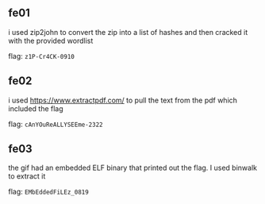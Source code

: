 ## fe01

i used zip2john to convert the zip into a list of hashes and then cracked it with the provided wordlist

flag: `z1P-Cr4CK-0910`

## fe02

i used https://www.extractpdf.com/ to pull the text from the pdf which included the flag

flag: `cAnYOuReALLYSEEme-2322`

## fe03

the gif had an embedded ELF binary that printed out the flag.  I used binwalk to extract it

flag: `EMbEddedFiLEz_0819`
